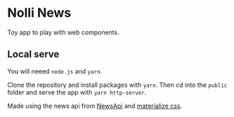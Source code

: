 # Nolli News

Toy app to play with web components.

## Local serve

You will neeed `node.js` and `yarn`.

Clone the repository and install packages with `yarn`. Then cd into the `public` folder and serve the app with `yarn http-server`.

Made using the news api from [NewsApi](https://newsapi.org) and [materialize css](https://materializecss.com/).